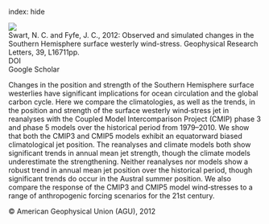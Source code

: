 index: hide

<div class="Citation">
    <div class="Citation-thumb CitationThumb-linked"  data-href="https://doi.org/10.1029/2012gl052810">
      <img src="https://static.claimspace.cloud/climate-study-static/refs/thumbs/10/Swart_and_Fyfe_2012-thumb.png" />
    </div>

  <div class="Citation-body">
    <div class="Citation-text">Swart, N. C.  and Fyfe, J. C., 2012: Observed and simulated changes in the Southern Hemisphere surface westerly wind-stress. <span class="Article-journal">Geophysical  Research Letters, </span><span class="Article-volume">39, </span>L16711pp.</div>
    <div class="Citation-links">
      <div class="CitationLink" data-href="https://doi.org/10.1029/2012gl052810">
        <div class="CitationLink-icon CitationLink-Doi"></div>
        <div class="CitationLink-text">DOI</div>
      </div>
      <div class="CitationLink" data-href="https://scholar.google.com/scholar?q=10.1029/2012gl052810">
        <div class="CitationLink-icon CitationLink-Scholar"></div>
        <div class="CitationLink-text">Google Scholar</div>
      </div>
    </div>
  </div>
</div>

Changes in the position and strength of the Southern Hemisphere surface westerlies have significant implications for ocean circulation and the global carbon cycle. Here we compare the climatologies, as well as the trends, in the position and strength of the surface westerly wind‐stress jet in reanalyses with the Coupled Model Intercomparison Project (CMIP) phase 3 and phase 5 models over the historical period from 1979–2010. We show that both the CMIP3 and CMIP5 models exhibit an equatorward biased climatological jet position. The reanalyses and climate models both show significant trends in annual mean jet strength, though the climate models underestimate the strengthening. Neither reanalyses nor models show a robust trend in annual mean jet position over the historical period, though significant trends do occur in the Austral summer position. We also compare the response of the CMIP3 and CMIP5 model wind‐stresses to a range of anthropogenic forcing scenarios for the 21st century.

<div class="Citation-copy">
&copy; American Geophysical Union (AGU), 2012
</div>